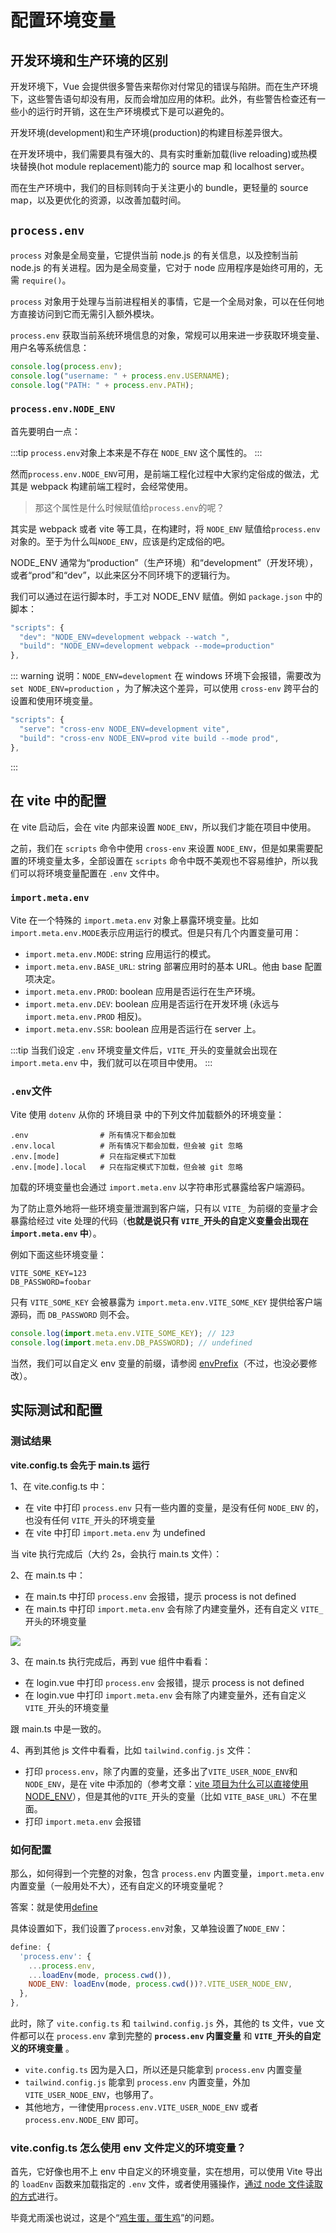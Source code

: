 # 配置环境变量

## 开发环境和生产环境的区别

开发环境下，Vue 会提供很多警告来帮你对付常见的错误与陷阱。而在生产环境下，这些警告语句却没有用，反而会增加应用的体积。此外，有些警告检查还有一些小的运行时开销，这在生产环境模式下是可以避免的。

开发环境(development)和生产环境(production)的构建目标差异很大。

在开发环境中，我们需要具有强大的、具有实时重新加载(live reloading)或热模块替换(hot module replacement)能力的 source map 和 localhost server。

而在生产环境中，我们的目标则转向于关注更小的 bundle，更轻量的 source map，以及更优化的资源，以改善加载时间。

## `process.env`

`process` 对象是全局变量，它提供当前 node.js 的有关信息，以及控制当前 node.js 的有关进程。因为是全局变量，它对于 node 应用程序是始终可用的，无需 `require()`。

`process` 对象用于处理与当前进程相关的事情，它是一个全局对象，可以在任何地方直接访问到它而无需引入额外模块。

`process.env` 获取当前系统环境信息的对象，常规可以用来进一步获取环境变量、用户名等系统信息：

```js
console.log(process.env);
console.log("username: " + process.env.USERNAME);
console.log("PATH: " + process.env.PATH);
```

### `process.env.NODE_ENV`

首先要明白一点：

:::tip
`process.env`对象上本来是不存在 `NODE_ENV` 这个属性的。
:::

然而`process.env.NODE_ENV`可用，是前端工程化过程中大家约定俗成的做法，尤其是 webpack 构建前端工程时，会经常使用。

> 那这个属性是什么时候赋值给`process.env`的呢？

其实是 webpack 或者 vite 等工具，在构建时，将 `NODE_ENV` 赋值给`process.env`对象的。至于为什么叫`NODE_ENV`，应该是约定成俗的吧。

NODE_ENV 通常为“production”（生产环境）和“development”（开发环境），或者“prod”和“dev”，以此来区分不同环境下的逻辑行为。

我们可以通过在运行脚本时，手工对 NODE_ENV 赋值。例如 `package.json` 中的脚本：

```js
"scripts": {
  "dev": "NODE_ENV=development webpack --watch ",
  "build": "NODE_ENV=development webpack --mode=production"
},
```

::: warning
说明：`NODE_ENV=development` 在 windows 环境下会报错，需要改为 `set NODE_ENV=production` ，为了解决这个差异，可以使用 `cross-env` 跨平台的设置和使用环境变量。

```js
"scripts": {
  "serve": "cross-env NODE_ENV=development vite",
  "build": "cross-env NODE_ENV=prod vite build --mode prod",
},
```

:::

## 在 vite 中的配置

在 vite 启动后，会在 vite 内部来设置 `NODE_ENV`，所以我们才能在项目中使用。

之前，我们在 `scripts` 命令中使用 `cross-env` 来设置 `NODE_ENV`，但是如果需要配置的环境变量太多，全部设置在 `scripts` 命令中既不美观也不容易维护，所以我们可以将环境变量配置在 `.env` 文件中。

### `import.meta.env`

Vite 在一个特殊的 `import.meta.env` 对象上暴露环境变量。比如`import.meta.env.MODE`表示应用运行的模式。但是只有几个内置变量可用：

- `import.meta.env.MODE`: string 应用运行的模式。
- `import.meta.env.BASE_URL`: string 部署应用时的基本 URL。他由 base 配置项决定。
- `import.meta.env.PROD`: boolean 应用是否运行在生产环境。
- `import.meta.env.DEV`: boolean 应用是否运行在开发环境 (永远与 `import.meta.env.PROD` 相反)。
- `import.meta.env.SSR`: boolean 应用是否运行在 server 上。

:::tip
当我们设定 `.env` 环境变量文件后，`VITE_`开头的变量就会出现在 `import.meta.env` 中，我们就可以在项目中使用。
:::

### `.env`文件

Vite 使用 `dotenv` 从你的 环境目录 中的下列文件加载额外的环境变量：

```
.env                # 所有情况下都会加载
.env.local          # 所有情况下都会加载，但会被 git 忽略
.env.[mode]         # 只在指定模式下加载
.env.[mode].local   # 只在指定模式下加载，但会被 git 忽略

```

加载的环境变量也会通过 `import.meta.env` 以字符串形式暴露给客户端源码。

为了防止意外地将一些环境变量泄漏到客户端，只有以 `VITE_` 为前缀的变量才会暴露给经过 vite 处理的代码（**也就是说只有 `VITE_`开头的自定义变量会出现在 `import.meta.env` 中**）。

例如下面这些环境变量：

```
VITE_SOME_KEY=123
DB_PASSWORD=foobar
```

只有 `VITE_SOME_KEY` 会被暴露为 `import.meta.env.VITE_SOME_KEY` 提供给客户端源码，而 `DB_PASSWORD` 则不会。

```js
console.log(import.meta.env.VITE_SOME_KEY); // 123
console.log(import.meta.env.DB_PASSWORD); // undefined
```

当然，我们可以自定义 env 变量的前缀，请参阅 [envPrefix](https://cn.vitejs.dev/config/shared-options.html#envprefix)（不过，也没必要修改）。

## 实际测试和配置

### 测试结果

**vite.config.ts 会先于 main.ts 运行**

1、在 vite.config.ts 中：

- 在 vite 中打印 `process.env` 只有一些内置的变量，是没有任何 `NODE_ENV` 的，也没有任何 `VITE_`开头的环境变量
- 在 vite 中打印 `import.meta.env` 为 undefined

当 vite 执行完成后（大约 2s，会执行 main.ts 文件）：

2、在 main.ts 中：

- 在 main.ts 中打印 `process.env` 会报错，提示 process is not defined
- 在 main.ts 中打印 `import.meta.env` 会有除了内建变量外，还有自定义 `VITE_`开头的环境变量

![](./images/env-1.png)

3、在 main.ts 执行完成后，再到 vue 组件中看看：

- 在 login.vue 中打印 `process.env` 会报错，提示 process is not defined
- 在 login.vue 中打印 `import.meta.env` 会有除了内建变量外，还有自定义 `VITE_`开头的环境变量

跟 main.ts 中是一致的。

4、再到其他 js 文件中看看，比如 `tailwind.config.js` 文件：

- 打印 `process.env`，除了内置的变量，还多出了`VITE_USER_NODE_ENV`和`NODE_ENV`，是在 vite 中添加的（参考文章：[vite 项目为什么可以直接使用 NODE_ENV](https://daotin.github.io/posts/2022/11/16/vite%E9%A1%B9%E7%9B%AE%E4%B8%BA%E4%BB%80%E4%B9%88%E5%8F%AF%E4%BB%A5%E7%9B%B4%E6%8E%A5%E4%BD%BF%E7%94%A8NODE_ENV.html)），但是其他的`VITE_`开头的变量（比如 `VITE_BASE_URL`）不在里面。
- 打印 `import.meta.env` 会报错

### 如何配置

那么，如何得到一个完整的对象，包含 `process.env` 内置变量，`import.meta.env` 内置变量（一般用处不大），还有自定义的环境变量呢？

答案：就是使用[define](https://cn.vitejs.dev/config/shared-options.html#define)

具体设置如下，我们设置了`process.env`对象，又单独设置了`NODE_ENV`：

```js
define: {
  'process.env': {
    ...process.env,
    ...loadEnv(mode, process.cwd()),
    NODE_ENV: loadEnv(mode, process.cwd())?.VITE_USER_NODE_ENV,
  },
},
```

此时，除了 `vite.config.ts` 和 `tailwind.config.js` 外，其他的 ts 文件，vue 文件都可以在 `process.env` 拿到完整的 **`process.env` 内置变量** 和 **`VITE_`开头的自定义的环境变量** 。

- `vite.config.ts` 因为是入口，所以还是只能拿到 `process.env` 内置变量
- `tailwind.config.js` 能拿到 `process.env` 内置变量，外加 `VITE_USER_NODE_ENV`，也够用了。
- 其他地方，一律使用`process.env.VITE_USER_NODE_ENV` 或者 `process.env.NODE_ENV` 即可。

### vite.config.ts 怎么使用 env 文件定义的环境变量？

首先，它好像也用不上 env 中自定义的环境变量，实在想用，可以使用 Vite 导出的 `loadEnv` 函数来加载指定的 `.env` 文件，或者使用骚操作，[通过 node 文件读取的方式](https://github.com/vitejs/vite/issues/1930#issuecomment-778595832)进行。

毕竟尤雨溪也说过，这是个“[鸡生蛋，蛋生鸡](https://github.com/vitejs/vite/issues/1930)”的问题。
